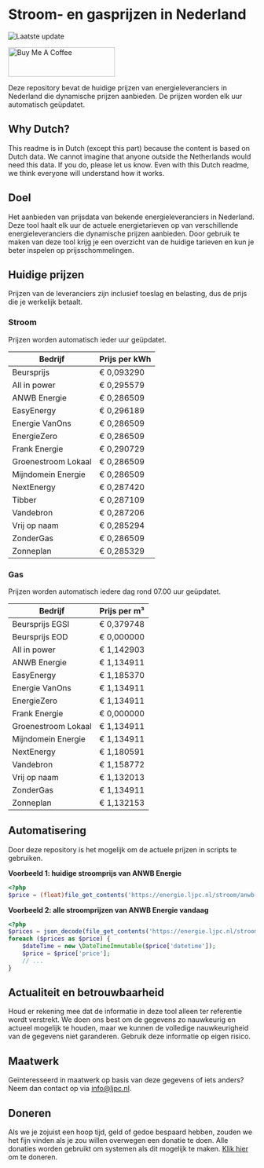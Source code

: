 # Stroom- en gasprijzen in Nederland

![Laatste update](https://img.shields.io/badge/laatste%20update-2023--12--11%2010%3A00%20CET-brightgreen)

<a href="https://www.buymeacoffee.com/Lars-" target="_blank"><img src="https://cdn.buymeacoffee.com/buttons/v2/default-orange.png" alt="Buy Me A Coffee" height="60" style="height: 60px !important;width: 217px !important;" ></a>

Deze repository bevat de huidige prijzen van energieleveranciers in Nederland die dynamische prijzen aanbieden. De prijzen worden elk uur automatisch geüpdatet.

## Why Dutch?

This readme is in Dutch (except this part) because the content is based on Dutch data. We cannot imagine that anyone outside the Netherlands would need this data. If you do, please let us know. Even with this Dutch readme, we think
everyone will understand how it works.

## Doel

Het aanbieden van prijsdata van bekende energieleveranciers in Nederland. Deze tool haalt elk uur de actuele energietarieven op van verschillende energieleveranciers die dynamische prijzen aanbieden. Door gebruik te maken van deze tool
krijg je een overzicht van de huidige tarieven en kun je beter inspelen op prijsschommelingen.

## Huidige prijzen

Prijzen van de leveranciers zijn inclusief toeslag en belasting, dus de prijs die je werkelijk betaalt.

### Stroom

Prijzen worden automatisch ieder uur geüpdatet.

 Bedrijf | Prijs per kWh 
---------|---------------
Beursprijs | € 0,093290
All in power | € 0,295579
ANWB Energie | € 0,286509
EasyEnergy | € 0,296189
Energie VanOns | € 0,286509
EnergieZero | € 0,286509
Frank Energie | € 0,290729
Groenestroom Lokaal | € 0,286509
Mijndomein Energie | € 0,286509
NextEnergy | € 0,287420
Tibber | € 0,287109
Vandebron | € 0,287206
Vrij op naam | € 0,285294
ZonderGas | € 0,286509
Zonneplan | € 0,285329


### Gas

Prijzen worden automatisch iedere dag rond 07.00 uur geüpdatet.

 Bedrijf | Prijs per m³ 
---------|--------------
Beursprijs EGSI | € 0,379748
Beursprijs EOD | € 0,000000
All in power | € 1,142903
ANWB Energie | € 1,134911
EasyEnergy | € 1,185370
Energie VanOns | € 1,134911
EnergieZero | € 1,134911
Frank Energie | € 0,000000
Groenestroom Lokaal | € 1,134911
Mijndomein Energie | € 1,134911
NextEnergy | € 1,180591
Vandebron | € 1,158772
Vrij op naam | € 1,132013
ZonderGas | € 1,134911
Zonneplan | € 1,132153


## Automatisering

Door deze repository is het mogelijk om de actuele prijzen in scripts te gebruiken.

**Voorbeeld 1: huidige stroomprijs van ANWB Energie**

```php
<?php
$price = (float)file_get_contents('https://energie.ljpc.nl/stroom/anwb-energie-nu.txt');

```

**Voorbeeld 2: alle stroomprijzen van ANWB Energie vandaag**

```php
<?php
$prices = json_decode(file_get_contents('https://energie.ljpc.nl/stroom/all-in-power-vandaag.json'),true);
foreach ($prices as $price) {
    $dateTime = new \DateTimeImmutable($price['datetime']);
    $price = $price['price'];
    // ...
}
```

## Actualiteit en betrouwbaarheid

Houd er rekening mee dat de informatie in deze tool alleen ter referentie wordt verstrekt. We doen ons best om de gegevens zo nauwkeurig en actueel mogelijk te houden, maar we kunnen de volledige nauwkeurigheid van de gegevens niet
garanderen. Gebruik deze informatie op eigen risico.

## Maatwerk

Geïnteresseerd in maatwerk op basis van deze gegevens of iets anders? Neem dan contact op
via [info@ljpc.nl](mailto:info@ljpc.nl?subject=Energie%20prijzen).

## Doneren

Als we je zojuist een hoop tijd, geld of gedoe bespaard hebben, zouden we het fijn vinden als je zou willen overwegen een
donatie te doen. Alle donaties worden gebruikt om systemen als dit mogelijk te
maken. [Klik hier](https://www.buymeacoffee.com/Lars-) om te doneren.
